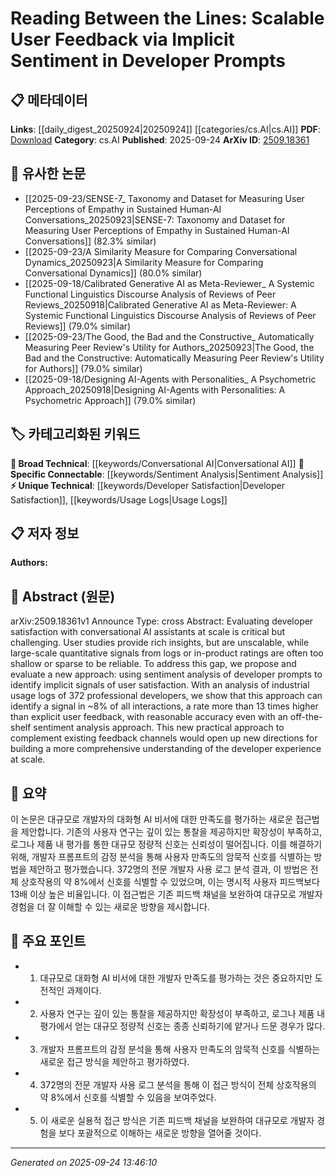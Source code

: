 <!-- KEYWORD_LINKING_METADATA:
{
  "processed_timestamp": "2025-09-24T13:46:10.989455",
  "vocabulary_version": "1.0",
  "selected_keywords": [
    "Sentiment Analysis",
    "Developer Satisfaction",
    "Conversational AI",
    "Usage Logs"
  ],
  "rejected_keywords": [],
  "similarity_scores": {
    "Sentiment Analysis": 0.82,
    "Developer Satisfaction": 0.74,
    "Conversational AI": 0.71,
    "Usage Logs": 0.73
  },
  "extraction_method": "AI_prompt_based",
  "budget_applied": true,
  "candidates_json": {
    "candidates": [
      {
        "surface": "sentiment analysis",
        "canonical": "Sentiment Analysis",
        "aliases": [
          "emotion detection",
          "opinion mining"
        ],
        "category": "specific_connectable",
        "rationale": "Sentiment analysis is a key technique used to infer user satisfaction from developer prompts, linking it to broader NLP applications.",
        "novelty_score": 0.55,
        "connectivity_score": 0.88,
        "specificity_score": 0.78,
        "link_intent_score": 0.82
      },
      {
        "surface": "developer satisfaction",
        "canonical": "Developer Satisfaction",
        "aliases": [
          "programmer satisfaction",
          "coder satisfaction"
        ],
        "category": "unique_technical",
        "rationale": "This concept is central to the paper's goal of evaluating conversational AI effectiveness, offering a unique angle for user experience research.",
        "novelty_score": 0.68,
        "connectivity_score": 0.65,
        "specificity_score": 0.81,
        "link_intent_score": 0.74
      },
      {
        "surface": "conversational AI assistants",
        "canonical": "Conversational AI",
        "aliases": [
          "chatbot",
          "virtual assistant"
        ],
        "category": "broad_technical",
        "rationale": "Conversational AI is a broad technical area relevant to the study of user interactions and satisfaction.",
        "novelty_score": 0.45,
        "connectivity_score": 0.79,
        "specificity_score": 0.64,
        "link_intent_score": 0.71
      },
      {
        "surface": "industrial usage logs",
        "canonical": "Usage Logs",
        "aliases": [
          "interaction logs",
          "activity logs"
        ],
        "category": "unique_technical",
        "rationale": "Usage logs provide empirical data crucial for analyzing developer interactions and satisfaction.",
        "novelty_score": 0.66,
        "connectivity_score": 0.72,
        "specificity_score": 0.77,
        "link_intent_score": 0.73
      }
    ],
    "ban_list_suggestions": [
      "user feedback",
      "developer prompts",
      "feedback channels"
    ]
  },
  "decisions": [
    {
      "candidate_surface": "sentiment analysis",
      "resolved_canonical": "Sentiment Analysis",
      "decision": "linked",
      "scores": {
        "novelty": 0.55,
        "connectivity": 0.88,
        "specificity": 0.78,
        "link_intent": 0.82
      }
    },
    {
      "candidate_surface": "developer satisfaction",
      "resolved_canonical": "Developer Satisfaction",
      "decision": "linked",
      "scores": {
        "novelty": 0.68,
        "connectivity": 0.65,
        "specificity": 0.81,
        "link_intent": 0.74
      }
    },
    {
      "candidate_surface": "conversational AI assistants",
      "resolved_canonical": "Conversational AI",
      "decision": "linked",
      "scores": {
        "novelty": 0.45,
        "connectivity": 0.79,
        "specificity": 0.64,
        "link_intent": 0.71
      }
    },
    {
      "candidate_surface": "industrial usage logs",
      "resolved_canonical": "Usage Logs",
      "decision": "linked",
      "scores": {
        "novelty": 0.66,
        "connectivity": 0.72,
        "specificity": 0.77,
        "link_intent": 0.73
      }
    }
  ]
}
-->

# Reading Between the Lines: Scalable User Feedback via Implicit Sentiment in Developer Prompts

## 📋 메타데이터

**Links**: [[daily_digest_20250924|20250924]] [[categories/cs.AI|cs.AI]]
**PDF**: [Download](https://arxiv.org/pdf/2509.18361.pdf)
**Category**: cs.AI
**Published**: 2025-09-24
**ArXiv ID**: [2509.18361](https://arxiv.org/abs/2509.18361)

## 🔗 유사한 논문
- [[2025-09-23/SENSE-7_ Taxonomy and Dataset for Measuring User Perceptions of Empathy in Sustained Human-AI Conversations_20250923|SENSE-7: Taxonomy and Dataset for Measuring User Perceptions of Empathy in Sustained Human-AI Conversations]] (82.3% similar)
- [[2025-09-23/A Similarity Measure for Comparing Conversational Dynamics_20250923|A Similarity Measure for Comparing Conversational Dynamics]] (80.0% similar)
- [[2025-09-18/Calibrated Generative AI as Meta-Reviewer_ A Systemic Functional Linguistics Discourse Analysis of Reviews of Peer Reviews_20250918|Calibrated Generative AI as Meta-Reviewer: A Systemic Functional Linguistics Discourse Analysis of Reviews of Peer Reviews]] (79.0% similar)
- [[2025-09-23/The Good, the Bad and the Constructive_ Automatically Measuring Peer Review's Utility for Authors_20250923|The Good, the Bad and the Constructive: Automatically Measuring Peer Review's Utility for Authors]] (79.0% similar)
- [[2025-09-18/Designing AI-Agents with Personalities_ A Psychometric Approach_20250918|Designing AI-Agents with Personalities: A Psychometric Approach]] (79.0% similar)

## 🏷️ 카테고리화된 키워드
**🧠 Broad Technical**: [[keywords/Conversational AI|Conversational AI]]
**🔗 Specific Connectable**: [[keywords/Sentiment Analysis|Sentiment Analysis]]
**⚡ Unique Technical**: [[keywords/Developer Satisfaction|Developer Satisfaction]], [[keywords/Usage Logs|Usage Logs]]

## 📋 저자 정보

**Authors:** 

## 📄 Abstract (원문)

arXiv:2509.18361v1 Announce Type: cross 
Abstract: Evaluating developer satisfaction with conversational AI assistants at scale is critical but challenging. User studies provide rich insights, but are unscalable, while large-scale quantitative signals from logs or in-product ratings are often too shallow or sparse to be reliable. To address this gap, we propose and evaluate a new approach: using sentiment analysis of developer prompts to identify implicit signals of user satisfaction. With an analysis of industrial usage logs of 372 professional developers, we show that this approach can identify a signal in ~8% of all interactions, a rate more than 13 times higher than explicit user feedback, with reasonable accuracy even with an off-the-shelf sentiment analysis approach. This new practical approach to complement existing feedback channels would open up new directions for building a more comprehensive understanding of the developer experience at scale.

## 📝 요약

이 논문은 대규모로 개발자의 대화형 AI 비서에 대한 만족도를 평가하는 새로운 접근법을 제안합니다. 기존의 사용자 연구는 깊이 있는 통찰을 제공하지만 확장성이 부족하고, 로그나 제품 내 평가를 통한 대규모 정량적 신호는 신뢰성이 떨어집니다. 이를 해결하기 위해, 개발자 프롬프트의 감정 분석을 통해 사용자 만족도의 암묵적 신호를 식별하는 방법을 제안하고 평가했습니다. 372명의 전문 개발자 사용 로그 분석 결과, 이 방법은 전체 상호작용의 약 8%에서 신호를 식별할 수 있었으며, 이는 명시적 사용자 피드백보다 13배 이상 높은 비율입니다. 이 접근법은 기존 피드백 채널을 보완하여 대규모로 개발자 경험을 더 잘 이해할 수 있는 새로운 방향을 제시합니다.

## 🎯 주요 포인트

- 1. 대규모로 대화형 AI 비서에 대한 개발자 만족도를 평가하는 것은 중요하지만 도전적인 과제이다.
- 2. 사용자 연구는 깊이 있는 통찰을 제공하지만 확장성이 부족하고, 로그나 제품 내 평가에서 얻는 대규모 정량적 신호는 종종 신뢰하기에 얕거나 드문 경우가 많다.
- 3. 개발자 프롬프트의 감정 분석을 통해 사용자 만족도의 암묵적 신호를 식별하는 새로운 접근 방식을 제안하고 평가하였다.
- 4. 372명의 전문 개발자 사용 로그 분석을 통해 이 접근 방식이 전체 상호작용의 약 8%에서 신호를 식별할 수 있음을 보여주었다.
- 5. 이 새로운 실용적 접근 방식은 기존 피드백 채널을 보완하여 대규모로 개발자 경험을 보다 포괄적으로 이해하는 새로운 방향을 열어줄 것이다.


---

*Generated on 2025-09-24 13:46:10*